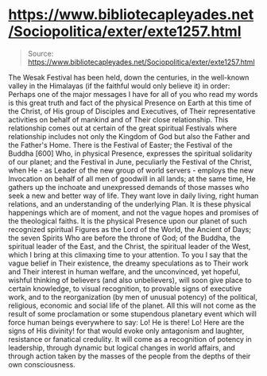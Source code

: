# https://www.bibliotecapleyades.net/Sociopolitica/exter/exte1257.html

> Source: https://www.bibliotecapleyades.net/Sociopolitica/exter/exte1257.html

The Wesak Festival has been held, down the centuries, in the well-known valley in the Himalayas (if the faithful would only believe it) in order:
Perhaps one of the major messages I have for all of you who read my words is this great truth and fact of the physical Presence on Earth at this time of the Christ, of His group of Disciples and Executives, of Their representative activities on behalf of mankind and of Their close relationship. This relationship comes out at certain of the great spiritual Festivals where relationship includes not only the Kingdom of God but also the Father and the Father's Home. There is the Festival of Easter; the Festival of the Buddha [600] Who, in physical Presence, expresses the spiritual solidarity of our planet; and the Festival in June, peculiarly the Festival of the Christ, when He - as Leader of the new group of world servers - employs the new Invocation on behalf of all men of goodwill in all lands; at the same time, He gathers up the inchoate and unexpressed demands of those masses who seek a new and better way of life. They want love in daily living, right human relations, and an understanding of the underlying Plan.
It is these physical happenings which are of moment, and not the vague hopes and promises of the theological faiths. It is the physical Presence upon our planet of such recognized spiritual Figures as the Lord of the World, the Ancient of Days; the seven Spirits Who are before the throne of God; of the Buddha, the spiritual leader of the East, and the Christ, the spiritual leader of the West, which I bring at this climaxing time to your attention. To you I say that the vague belief in Their existence, the dreamy speculations as to Their work and Their interest in human welfare, and the unconvinced, yet hopeful, wishful thinking of believers (and also unbelievers), will soon give place to certain knowledge, to visual recognition, to provable signs of executive work, and to the reorganization (by men of unusual potency) of the political, religious, economic and social life of the planet.
All this will not come as the result of some proclamation or some stupendous planetary event which will force human beings everywhere to say: Lo! He is there! Lo! Here are the signs of His divinity! for that would evoke only antagonism and laughter, resistance or fanatical credulity. It will come as a recognition of potency in leadership, through dynamic but logical changes in world affairs, and through action taken by the masses of the people from the depths of their own consciousness.
